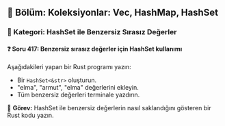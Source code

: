 ## 📘 Bölüm: Koleksiyonlar: Vec, HashMap, HashSet
### 🔹 Kategori: HashSet ile Benzersiz Sırasız Değerler
#### ❓ Soru 417: Benzersiz sırasız değerler için HashSet kullanımı

Aşağıdakileri yapan bir Rust programı yazın:

- Bir `HashSet<&str>` oluşturun.
- "elma", "armut", "elma" değerlerini ekleyin.
- Tüm benzersiz değerleri terminale yazdırın.

🔧 **Görev:** HashSet ile benzersiz değerlerin nasıl saklandığını gösteren bir Rust kodu yazın.
